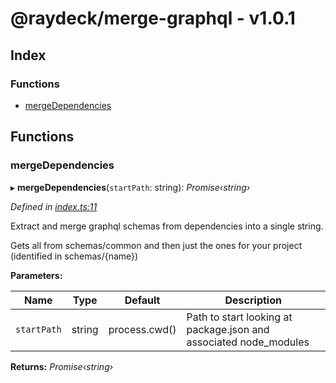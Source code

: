 
<a name="readmemd"></a>


# @raydeck/merge-graphql - v1.0.1

## Index

### Functions

* [mergeDependencies](#mergedependencies)

## Functions

###  mergeDependencies

▸ **mergeDependencies**(`startPath`: string): *Promise‹string›*

*Defined in [index.ts:11](https://github.com/rhdeck/merge-graphql/blob/929dfc9/src/index.ts#L11)*

Extract and merge graphql schemas from dependencies into a single string.

Gets all from schemas/common and then just the ones for your project (identified in schemas/{name})

**Parameters:**

Name | Type | Default | Description |
------ | ------ | ------ | ------ |
`startPath` | string | process.cwd() | Path to start looking at package.json and associated node_modules  |

**Returns:** *Promise‹string›*
